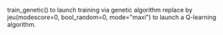 train_genetic() to launch training via genetic algorithm
replace by jeu(modescore=0, bool_random=0, mode="maxi") to launch a Q-learning algorithm.
